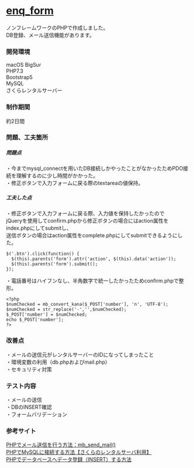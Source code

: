 # [enq_form](https://enqform.sakuraweb.com)
ノンフレームワークのPHPで作成しました。  
DB登録、メール送信機能があります。
  
  
### 開発環境  
macOS BigSur   
PHP7.3    
Bootstrap5  
MySQL  
さくらレンタルサーバー  
  
  
### 制作期間  
約2日間  
  
  
### 問題、工夫箇所
##### 問題点  
・今までmysql_connectを用いたDB接続しかやったことがなかったためPDO接続を理解するのに少し時間がかかった。  
・修正ボタンで入力フォームに戻る際のtextareaの値保持。  
  
##### 工夫した点  
・修正ボタンで入力フォームに戻る際、入力値を保持したかったので  
jQueryを使用してconfirm.phpから修正ボタンの場合にはaction属性をindex.phpにしてsubmitし、  
送信ボタンの場合はaction属性をcomplete.phpにしてsubmitできるようにした。
```
$('.btn').click(function() {
  $(this).parents('form').attr('action', $(this).data('action'));
  $(this).parents('form').submit();
});
```
・電話番号はハイフンなし、半角数字で統一したかったためconfirm.phpで整形。
```
<?php 
$numChecked = mb_convert_kana($_POST['number'], 'n', 'UTF-8'); 
$numChecked = str_replace('-','',$numChecked);
$_POST['number'] = $numChecked;
echo $_POST['number'];
?>
```
  
    
### 改善点  
・メールの送信元がレンタルサーバーのIDになってしまったこと  
・環境変数の利用（db.phpおよびmail.php）  
・セキュリティ対策
　　
  
### テスト内容  
・メールの送信  
・DBのINSERT確認  
・フォームバリデーション    
  
  
### 参考サイト  
[PHPでメール送信を行う方法：mb_send_mail()](https://uxmilk.jp/15057)  
[PHPでMySQLに接続する方法【さくらのレンタルサーバ利用】](https://note.com/koushikagawa/n/n43a478b8193f)  
[PHPでデータベースへデータ登録（INSERT）する方法](https://nagablog.info/php-pdo-insert/)

